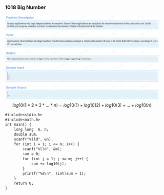 ### 1018 Big Number

![](https://github.com/wkrkk/RandomPictures/blob/master/TIM%E6%88%AA%E5%9B%BE20190220140329.png?raw=true)
$$
log10(1*2*3*...*n) = log10(1)+log10(2)+log10(3)+...+log10(n)
$$

```
#include<stdio.h>
#include<math.h>
int main() {
	long long  m, n;
	double sum;
	scanf("%lld", &n);
	for (int i = 1; i <= n; i++) {
		scanf("%lld", &m);
		sum = 0;
		for (int j = 1; j <= m; j++) {
			sum += log10(j);
		}
		printf("%d\n", (int)sum + 1);
	}
	return 0;
}
```

